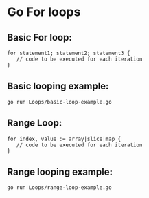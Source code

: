 # Go For loops

## Basic For loop:

```
for statement1; statement2; statement3 {
   // code to be executed for each iteration
}
```

## Basic looping example:

```
go run Loops/basic-loop-example.go
```

## Range Loop:

```
for index, value := array|slice|map {
   // code to be executed for each iteration
}
```

## Range looping example:

```
go run Loops/range-loop-example.go
```